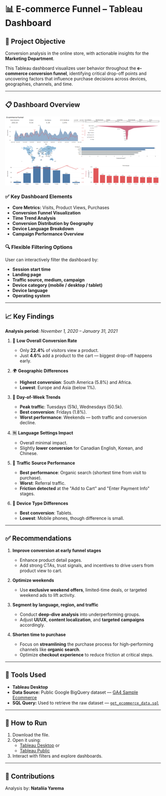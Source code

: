 # 📊 E-commerce Funnel – Tableau Dashboard

## 🎯 Project Objective

Conversion analysis in the online store, with actionable insights for the **Marketing Department**.

This Tableau dashboard visualizes user behavior throughout the **e-commerce conversion funnel**, identifying critical drop-off points and uncovering factors that influence purchase decisions across devices, geographies, channels, and time.

---

## 📋 Dashboard Overview

![E-commerce](e-commerce.png)

### ✅ **Key Dashboard Elements**
- **Core Metrics:** Visits, Product Views, Purchases
- **Conversion Funnel Visualization**
- **Time Trend Analysis**
- **Conversion Distribution by Geography**
- **Device Language Breakdown**
- **Campaign Performance Overview**

### 🔍 **Flexible Filtering Options**
User can interactively filter the dashboard by:
- **Session start time**
- **Landing page**
- **Traffic source, medium, campaign**
- **Device category (mobile / desktop / tablet)**
- **Device language**
- **Operating system**

---

## 📈 Key Findings  
**Analysis period:** *November 1, 2020 – January 31, 2021*

1. 🧊 **Low Overall Conversion Rate**
   - Only **22.4%** of visitors view a product.
   - Just **4.6%** add a product to the cart — biggest drop-off happens early.

2. 🌍 **Geographic Differences**
   - **Highest conversion**: South America (5.8%) and Africa.
   - **Lowest**: Europe and Asia (below 1%).

3. 📆 **Day-of-Week Trends**
   - **Peak traffic**: Tuesdays (51k), Wednesdays (50.5k).
   - **Best conversion**: Fridays (1.8%).
   - **Worst performance**: Weekends — both traffic and conversion decline.

4. 🈚 **Language Settings Impact**
   - Overall minimal impact.
   - Slightly **lower conversion** for Canadian English, Korean, and Chinese.

5. 🔗 **Traffic Source Performance**
   - **Best performance**: Organic search (shortest time from visit to purchase).
   - **Worst**: Referral traffic.
   - **Friction detected** at the "Add to Cart" and "Enter Payment Info" stages.

6. 📱 **Device Type Differences**
   - **Best conversion**: Tablets.
   - **Lowest**: Mobile phones, though difference is small.

---

## ✅ Recommendations

1. **Improve conversion at early funnel stages**
   - Enhance product detail pages.
   - Add strong CTAs, trust signals, and incentives to drive users from product view to cart.

2. **Optimize weekends**
   - Use **exclusive weekend offers**, limited-time deals, or targeted weekend ads to lift activity.

3. **Segment by language, region, and traffic**
   - Conduct **deep-dive analysis** into underperforming groups.
   - Adjust **UI/UX**, **content localization**, and **targeted campaigns** accordingly.

4. **Shorten time to purchase**
   - Focus on **streamlining** the purchase process for high-performing channels like **organic search**.
   - Optimize **checkout experience** to reduce friction at critical steps.

---

## 🧰 Tools Used

- **Tableau Desktop**
- **Data Source:** Public Google BigQuery dataset — [GA4 Sample Ecommerce](https://console.cloud.google.com/bigquery?p=bigquery-public-data&d=ga4_obfuscated_sample_ecommerce&t=events_20210131&page=table)
- **SQL Query:** Used to retrieve the raw dataset — [`get_ecommerce_data.sql`](get_ecommerce_data.sql)

---

## 📌 How to Run

1.  Download the file.
2. Open it using:
   - [Tableau Desktop](https://www.tableau.com/products/desktop) or
   - [Tableau Public](https://public.tableau.com/app/discover) 
3. Interact with filters and explore dashboards.

---

## 🙌 Contributions

Analysis by: **Nataliia Yarema**  
